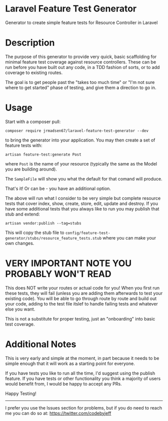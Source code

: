 # Laravel Feature Test Generator

Generator to create simple feature tests for Resource Controller in Laravel

# Description

The purpose of this generator to provide very quick, basic scaffolding for minimal feature test coverage against resource controllers. These can be run before you have built out any code, in a TDD fashion of sorts, or to add coverage to existing routes.

The goal is to get people past the "takes too much time" or "I'm not sure where to get started" phase of testing, and give them a direction to go in.

# Usage

Start with a composer pull:

`composer require jrmadsen67/laravel-feature-test-generator --dev`

to bring the generator into your application. You may then create a set of feature tests with:

`artisan feature-test:generate Post`

where `Post` is the name of your resource (typically the same as the Model you are building around). 

The `SampleFile` will show you what the default for that comand will produce.

That's it! Or can be - you have an additional option.

The above will run what I consider to be very simple but complete resource tests that cover index, show, create, store, edit, update and destroy. If you have some additional tests that you always like to run you may publish that stub and extend:

`artisan vendor:publish --tag=stubs`

This will copy the stub file to `config/feature-test-generator/stubs/resource_feature_tests.stub` where you can make your own changes.  

# VERY IMPORTANT NOTE YOU PROBABLY WON'T READ

This does NOT write your routes or actual code for you! When you first run these tests, they will fail (unless you are adding them afterwards to test your existing code). You will be able to go through route by route and build out your code, adding to the test file itslef to handle failing tests and whatever else you want. 

This is not a substitute for proper testing, just an "onboarding" into basic test coverage.

# Additional Notes

This is very early and simple at the moment, in part because it needs to be simple enough that it will work as a starting point for everyone.

If you have tests you like to run all the time, I'd suggest using the publish feature. If you have tests or other functionality you think a majority of users would benefit from, I would be happy to accept any PRs.


Happy Testing!

----

I prefer you use the Issues section for problems, but if you do need to reach me you can do so at: https://twitter.com/codebyjeff
